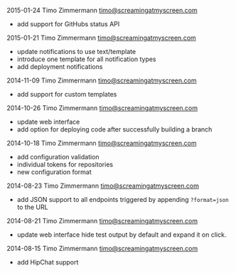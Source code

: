2015-01-24 Timo Zimmermann <timo@screamingatmyscreen.com>

* add support for GitHubs status API

2015-01-21 Timo Zimmermann <timo@screamingatmyscreen.com>

* update notifications to use text/template
* introduce one template for all notification types
* add deployment notifications

2014-11-09 Timo Zimmermann <timo@screamingatmyscreen.com>

* add support for custom templates

2014-10-26 Timo Zimmermann <timo@screamingatmyscreen.com>

* update web interface
* add option for deploying code after successfully building a branch

2014-10-18 Timo Zimmermann <timo@screamingatmyscreen.com>

* add configuration validation
* individual tokens for repositories
* new configuration format

2014-08-23 Timo Zimmermann <timo@screamingatmyscreen.com>

* add JSON support to all endpoints
  triggered by appending `?format=json` to the URL

2014-08-21 Timo Zimmermann <timo@screamingatmyscreen.com>

* update web interface
  hide test output by default and expand it on click.

2014-08-15 Timo Zimmermann <timo@screamingatmyscreen.com>

* add HipChat support
